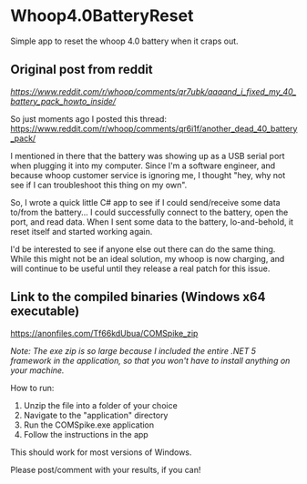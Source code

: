 # Whoop4.0BatteryReset
Simple app to reset the whoop 4.0 battery when it craps out.

## Original post from reddit 
*https://www.reddit.com/r/whoop/comments/qr7ubk/aaaand_i_fixed_my_40_battery_pack_howto_inside/*

So just moments ago I posted this thread: https://www.reddit.com/r/whoop/comments/qr6i1f/another_dead_40_battery_pack/

I mentioned in there that the battery was showing up as a USB serial port when plugging it into my computer. Since I'm a software engineer, and because whoop customer service is ignoring me, I thought "hey, why not see if I can troubleshoot this thing on my own".

So, I wrote a quick little C# app to see if I could send/receive some data to/from the battery... I could successfully connect to the battery, open the port, and read data. When I sent some data to the battery, lo-and-behold, it reset itself and started working again.

I'd be interested to see if anyone else out there can do the same thing. While this might not be an ideal solution, my whoop is now charging, and will continue to be useful until they release a real patch for this issue.

## Link to the compiled binaries (Windows x64 executable)
https://anonfiles.com/Tf66kdUbua/COMSpike_zip

*Note: The exe zip is so large because I included the entire .NET 5 framework in the application, so that you won't have to install anything on your machine.*

How to run:

1. Unzip the file into a folder of your choice
2. Navigate to the "application" directory
3. Run the COMSpike.exe application
4. Follow the instructions in the app

This should work for most versions of Windows.

Please post/comment with your results, if you can!
